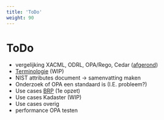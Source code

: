 ```yaml
---
title: 'ToDo'
weight: 90
---
```


# ToDo

- vergelijking XACML, ODRL, OPA/Rego, Cedar ([afgerond](../positie#pbac-matrix))
- [Terminologie](/docs/5.architectuur/resources/terminologie) (WIP)
- NIST attributes document -> samenvatting maken
- Onderzoek of OPA een standaard is (I.E. probleem?)
- Use cases [BRP](/docs/5.architectuur/usecases/brp) (1e opzet)
- Use cases Kadaster (WIP)
- Use cases overig
- performance OPA testen
